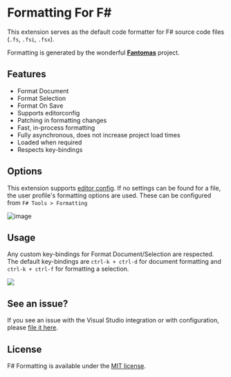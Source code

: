 # Formatting For F# 

This extension serves as the default code formatter for F# source code files (`.fs`, `.fsi`, `.fsx`).

Formatting is generated by the wonderful [**Fantomas**](https://github.com/fsprojects/fantomas/) project.

## Features

- Format Document
- Format Selection
- Format On Save
- Supports editorconfig
- Patching in formatting changes
- Fast, in-process formatting
- Fully asynchronous, does not increase project load times
- Loaded when required
- Respects key-bindings

## Options

This extension supports [editor config](editorconfig.org).
If no settings can be found for a file, the user profile's formatting options are used.
These can be configured from `F# Tools > Formatting`

![image](https://user-images.githubusercontent.com/2375486/86393459-bc75d800-bcba-11ea-8619-1acb625eacef.png)

## Usage

Any custom key-bindings for Format Document/Selection are respected. The default key-bindings are `ctrl-k + ctrl-d` for document formatting and `ctrl-k + ctrl-f` for formatting a selection. 

![](https://user-images.githubusercontent.com/2375486/86392536-3c02a780-bcb9-11ea-8412-7bbf7c164408.gif)

## See an issue?

If you see an issue with the Visual Studio integration or with configuration, please [file it here](https://github.com/deviousasti/fsharp-formatting-for-vs/issues).

## License 

F# Formatting is available under the [MIT license](https://mit-license.org). 